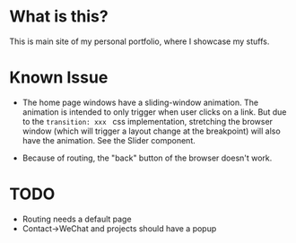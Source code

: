 # What is this?

This is main site of my personal portfolio, where I showcase my stuffs.

# Known Issue

* The home page windows have a sliding-window animation. The animation is intended to only trigger when user clicks on a link. But due to the ```transition: xxx ``` css implementation, stretching the browser window (which will trigger a layout change at the breakpoint) will also have the animation. See the Slider component.

* Because of routing, the "back" button of the browser doesn't work.

# TODO

* Routing needs a default page
* Contact->WeChat and projects should have a popup
